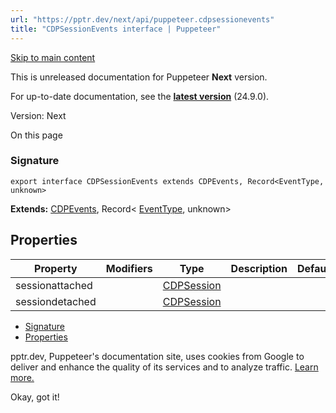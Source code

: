 ```yaml
---
url: "https://pptr.dev/next/api/puppeteer.cdpsessionevents"
title: "CDPSessionEvents interface | Puppeteer"
---
```


[Skip to main content](https://pptr.dev/next/api/puppeteer.cdpsessionevents#__docusaurus_skipToContent_fallback)

This is unreleased documentation for Puppeteer **Next** version.

For up-to-date documentation, see the **[latest version](https://pptr.dev/api/puppeteer.cdpsessionevents)** (24.9.0).

Version: Next

On this page

### Signature [​](https://pptr.dev/next/api/puppeteer.cdpsessionevents\#signature "Direct link to Signature")

```codeBlockLines_RjmQ
export interface CDPSessionEvents extends CDPEvents, Record<EventType, unknown>

```

**Extends:** [CDPEvents](https://pptr.dev/next/api/puppeteer.cdpevents), Record< [EventType](https://pptr.dev/next/api/puppeteer.eventtype), unknown>

## Properties [​](https://pptr.dev/next/api/puppeteer.cdpsessionevents\#properties "Direct link to Properties")

| Property | Modifiers | Type | Description | Default |
| --- | --- | --- | --- | --- |
| sessionattached |  | [CDPSession](https://pptr.dev/next/api/puppeteer.cdpsession) |  |  |
| sessiondetached |  | [CDPSession](https://pptr.dev/next/api/puppeteer.cdpsession) |  |  |

- [Signature](https://pptr.dev/next/api/puppeteer.cdpsessionevents#signature)
- [Properties](https://pptr.dev/next/api/puppeteer.cdpsessionevents#properties)

pptr.dev, Puppeteer's documentation site, uses cookies from Google to deliver and enhance the quality of its services and to analyze traffic. [Learn more.](https://policies.google.com/technologies/cookies)

Okay, got it!